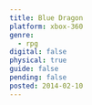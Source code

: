 ```yaml
---
title: Blue Dragon
platform: xbox-360
genre:
  - rpg
digital: false
physical: true
guide: false
pending: false
posted: 2014-02-10
---
```

